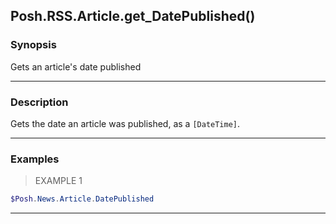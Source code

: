 Posh.RSS.Article.get_DatePublished()
------------------------------------




### Synopsis
Gets an article's date published



---


### Description

Gets the date an article was published, as a `[DateTime]`.



---


### Examples
> EXAMPLE 1

```PowerShell
$Posh.News.Article.DatePublished
```


---
